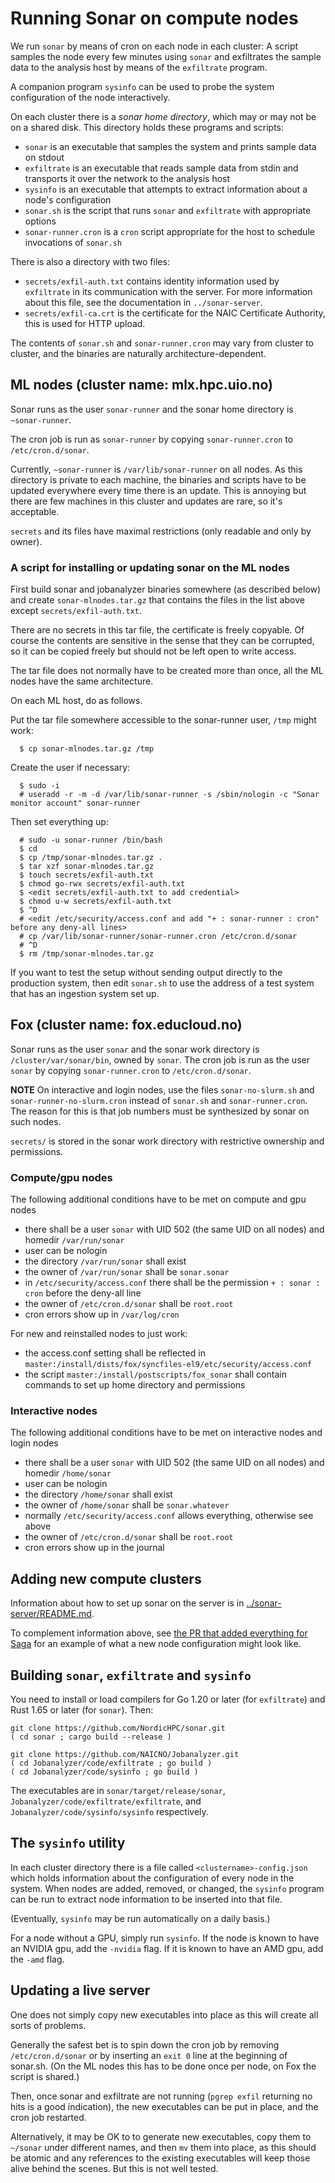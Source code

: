 # Running Sonar on compute nodes

We run `sonar` by means of cron on each node in each cluster: A script samples the node every few
minutes using `sonar` and exfiltrates the sample data to the analysis host by means of the
`exfiltrate` program.

A companion program `sysinfo` can be used to probe the system configuration of the node
interactively.

On each cluster there is a *sonar home directory*, which may or may not be on a shared disk.  This
directory holds these programs and scripts:

* `sonar` is an executable that samples the system and prints sample data on stdout
* `exfiltrate` is an executable that reads sample data from stdin and transports it over the network to
   the analysis host
* `sysinfo` is an executable that attempts to extract information about a node's configuration
* `sonar.sh` is the script that runs `sonar` and `exfiltrate` with appropriate options
* `sonar-runner.cron` is a `cron` script appropriate for the host to schedule invocations of `sonar.sh`

There is also a directory with two files:

* `secrets/exfil-auth.txt` contains identity information used by `exfiltrate` in its communication with the
  server.  For more information about this file, see the documentation in `../sonar-server`.
* `secrets/exfil-ca.crt` is the certificate for the NAIC Certificate Authority, this is used for HTTP upload.

The contents of `sonar.sh` and `sonar-runner.cron` may vary from cluster to cluster, and the
binaries are naturally architecture-dependent.

## ML nodes (cluster name: mlx.hpc.uio.no)

Sonar runs as the user `sonar-runner` and the sonar home directory is `~sonar-runner`.

The cron job is run as `sonar-runner` by copying `sonar-runner.cron` to `/etc/cron.d/sonar`.

Currently, `~sonar-runner` is `/var/lib/sonar-runner` on all nodes.  As this directory is private to
each machine, the binaries and scripts have to be updated everywhere every time there is an update.
This is annoying but there are few machines in this cluster and updates are rare, so it's acceptable.

`secrets` and its files have maximal restrictions (only readable and only by owner).

### A script for installing or updating sonar on the ML nodes

First build sonar and jobanalyzer binaries somewhere (as described below) and create
`sonar-mlnodes.tar.gz` that contains the files in the list above except `secrets/exfil-auth.txt`.

There are no secrets in this tar file, the certificate is freely copyable.  Of course the contents
are sensitive in the sense that they can be corrupted, so it can be copied freely but should not be
left open to write access.

The tar file does not normally have to be created more than once, all the ML nodes have the same
architecture.

On each ML host, do as follows.

Put the tar file somewhere accessible to the sonar-runner user, `/tmp` might work:

```
  $ cp sonar-mlnodes.tar.gz /tmp
```

Create the user if necessary:
```
  $ sudo -i
  # useradd -r -m -d /var/lib/sonar-runner -s /sbin/nologin -c "Sonar monitor account" sonar-runner
```

Then set everything up:
```
  # sudo -u sonar-runner /bin/bash
  $ cd
  $ cp /tmp/sonar-mlnodes.tar.gz .
  $ tar xzf sonar-mlnodes.tar.gz
  $ touch secrets/exfil-auth.txt
  $ chmod go-rwx secrets/exfil-auth.txt
  $ <edit secrets/exfil-auth.txt to add credential>
  $ chmod u-w secrets/exfil-auth.txt
  $ ^D
  # <edit /etc/security/access.conf and add "+ : sonar-runner : cron" before any deny-all lines>
  # cp /var/lib/sonar-runner/sonar-runner.cron /etc/cron.d/sonar
  # ^D
  $ rm /tmp/sonar-mlnodes.tar.gz
```

If you want to test the setup without sending output directly to the production system, then edit
`sonar.sh` to use the address of a test system that has an ingestion system set up.

## Fox (cluster name: fox.educloud.no)

Sonar runs as the user `sonar` and the sonar work directory is `/cluster/var/sonar/bin`, owned by
`sonar`.  The cron job is run as the user `sonar` by copying `sonar-runner.cron` to
`/etc/cron.d/sonar`.

**NOTE** On interactive and login nodes, use the files `sonar-no-slurm.sh` and
`sonar-runner-no-slurm.cron` instead of `sonar.sh` and `sonar-runner.cron`.  The reason for this is
that job numbers must be synthesized by sonar on such nodes.

`secrets/` is stored in the sonar work directory with restrictive ownership and permissions.

### Compute/gpu nodes

The following additional conditions have to be met on compute and gpu nodes

* there shall be a user `sonar` with UID 502 (the same UID on all nodes) and homedir `/var/run/sonar`
* user can be nologin
* the directory `/var/run/sonar` shall exist
* the owner of `/var/run/sonar` shall be `sonar.sonar`
* in `/etc/security/access.conf` there shall be the permission `+ : sonar : cron` before the deny-all line
* the owner of `/etc/cron.d/sonar` shall be `root.root`
* cron errors show up in `/var/log/cron`

For new and reinstalled nodes to just work:

* the access.conf setting shall be reflected in `master:/install/dists/fox/syncfiles-el9/etc/security/access.conf`
* the script `master:/install/postscripts/fox_sonar` shall contain commands to set up home directory and permissions

### Interactive nodes

The following additional conditions have to be met on interactive nodes and login nodes

* there shall be a user `sonar` with UID 502 (the same UID on all nodes) and homedir `/home/sonar`
* user can be nologin
* the directory `/home/sonar` shall exist
* the owner of `/home/sonar` shall be `sonar.whatever`
* normally `/etc/security/access.conf` allows everything, otherwise see above
* the owner of `/etc/cron.d/sonar` shall be `root.root`
* cron errors show up in the journal

## Adding new compute clusters

Information about how to set up sonar on the server is in [../sonar-server/README.md](../sonar-server/README.md).

To complement information above, see [the PR that added everything for Saga](https://github.com/NAICNO/Jobanalyzer/pull/364) for an
example of what a new node configuration might look like.

## Building `sonar`, `exfiltrate` and `sysinfo`

You need to install or load compilers for Go 1.20 or later (for `exfiltrate`) and Rust 1.65 or later
(for `sonar`).  Then:

```
git clone https://github.com/NordicHPC/sonar.git
( cd sonar ; cargo build --release )

git clone https://github.com/NAICNO/Jobanalyzer.git
( cd Jobanalyzer/code/exfiltrate ; go build )
( cd Jobanalyzer/code/sysinfo ; go build )
```

The executables are in `sonar/target/release/sonar`, `Jobanalyzer/code/exfiltrate/exfiltrate`, and
`Jobanalyzer/code/sysinfo/sysinfo` respectively.

## The `sysinfo` utility

In each cluster directory there is a file called `<clustername>-config.json` which holds information
about the configuration of every node in the system.  When nodes are added, removed, or changed, the
`sysinfo` program can be run to extract node information to be inserted into that file.

(Eventually, `sysinfo` may be run automatically on a daily basis.)

For a node without a GPU, simply run `sysinfo`.  If the node is known to have an NVIDIA gpu,
add the `-nvidia` flag.  If it is known to have an AMD gpu, add the `-amd` flag.

## Updating a live server

One does not simply copy new executables into place as this will create all sorts of problems.

Generally the safest bet is to spin down the cron job by removing `/etc/cron.d/sonar` or by
inserting an `exit 0` line at the beginning of sonar.sh.  (On the ML nodes this has to be done once
per node, on Fox the script is shared.)

Then, once sonar and exfiltrate are not running (`pgrep exfil` returning no hits is a good
indication), the new executables can be put in place, and the cron job restarted.

Alternatively, it may be OK to to generate new executables, copy them to `~/sonar` under different
names, and then `mv` them into place, as this should be atomic and any references to the existing
executables will keep those alive behind the scenes.  But this is not well tested.
